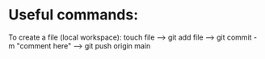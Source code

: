 # Useful commands:
To create a file (local workspace): touch file --> git add file --> git commit -m "comment here" --> git push origin main
